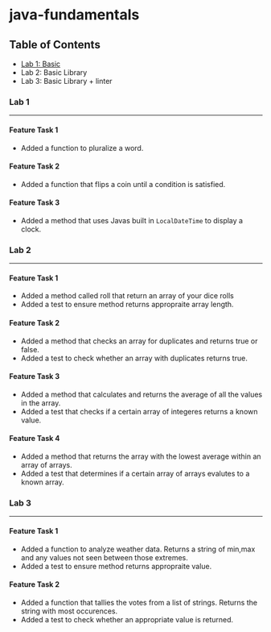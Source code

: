 # java-fundamentals



## Table of Contents

- [Lab 1: Basic](/basics/Main.java)
- Lab 2: Basic Library
- Lab 3: Basic Library + linter





### Lab 1
---

#### Feature Task 1

- Added a function to pluralize a word.

#### Feature Task 2

- Added a function that flips a coin until a condition is satisfied.

#### Feature Task 3

- Added a method that uses Javas built in `LocalDateTime` to display a clock. 



### Lab 2
---

#### Feature Task 1

- Added a method called roll that return an array of your dice rolls
- Added a test to ensure method returns appropraite array length.

#### Feature Task 2

- Added a method that checks an array for duplicates and returns true or false.
- Added a test to check whether an array with duplicates returns true.

#### Feature Task 3

- Added a method that calculates and returns the average of all the values in the array.
- Added a test that checks if a certain array of integeres returns a known value.

#### Feature Task 4

- Added a method that returns the array with the lowest average within an array of arrays.
- Added a test that determines if a certain array of arrays evalutes to a known array.



### Lab 3
---

#### Feature Task 1

- Added a function to analyze weather data. Returns a string of min,max and any values not seen between those extremes.
- Added a test to ensure method returns appropraite value.

#### Feature Task 2

- Added a function that tallies the votes from a list of strings. Returns the string with most occurences. 
- Added a test to check whether an appropriate value is returned.

